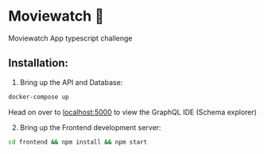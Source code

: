 # Moviewatch 🎥

Moviewatch App typescript challenge

## Installation:

1. Bring up the API and Database:

```BASH
docker-compose up
```

Head on over to [localhost:5000](http://localhost:5000) to view the GraphQL IDE (Schema explorer)

2. Bring up the Frontend development server:

```BASH
cd frontend && npm install && npm start
```
